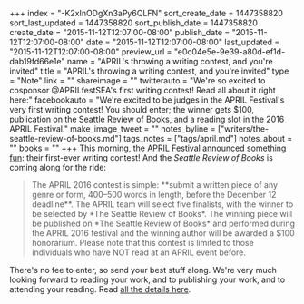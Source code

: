 +++
index = "-K2xInODgXn3aPy6QLFN"
sort_create_date = 1447358820
sort_last_updated = 1447358820
sort_publish_date = 1447358820
create_date = "2015-11-12T12:07:00-08:00"
publish_date = "2015-11-12T12:07:00-08:00"
date = "2015-11-12T12:07:00-08:00"
last_updated = "2015-11-12T12:07:00-08:00"
preview_url = "e0c04e5e-9e39-a80d-ef1d-dab19fd66e1e"
name = "APRIL's throwing a writing contest, and you're invited"
title = "APRIL's throwing a writing contest, and you're invited"
type = "Note"
link = ""
shareimage = ""
twitterauto = "We're so excited to cosponsor @APRILfestSEA's first writing contest! Read all about it right here:"
facebookauto = "We're excited to be judges in the APRIL Festival's very first writing contest! You should enter; the winner gets $100, publication on the Seattle Review of Books, and a reading slot in the 2016 APRIL Festival."
make_image_tweet = ""
notes_byline = ["writers/the-seattle-review-of-books.md"]
tags_notes = ["tags/april.md"]
notes_about = ""
books = ""
+++
This morning, the [APRIL Festival announced something fun](http://www.aprilfestival.com/contest/): their first-ever writing contest! And the *Seattle Review of Books* is coming along for the ride:

<blockquote>The APRIL 2016 contest is simple: **submit a written piece of any genre or form, 400–500 words in length, before the December 12 deadline**. The APRIL team will select five finalists, with the winner to be selected by *The Seattle Review of Books*. The winning piece will be published on *The Seattle Review of Books* and performed during the APRIL 2016 festival and the winning author will be awarded a $100 honorarium. Please note that this contest is limited to those individuals who have NOT read at an APRIL event before.</blockquote>

There's no fee to enter, so send your best stuff along. We're very much looking forward to reading your work, and to publishing your work, and to attending your reading. Read [all the details here](http://www.aprilfestival.com/contest/).